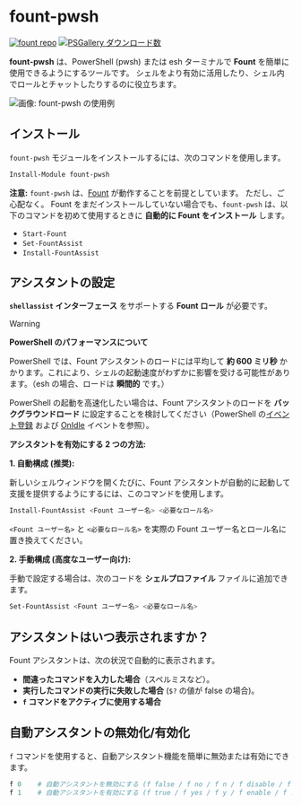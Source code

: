 # fount-pwsh

[![fount repo](https://steve02081504.github.io/fount/badges/fount_repo.svg)](https://github.com/steve02081504/fount)
[![PSGallery ダウンロード数](https://img.shields.io/powershellgallery/dt/fount-pwsh)](https://www.powershellgallery.com/packages/fount-pwsh)

**fount-pwsh** は、PowerShell (pwsh) または esh ターミナルで **Fount** を簡単に使用できるようにするツールです。
シェルをより有効に活用したり、シェル内でロールとチャットしたりするのに役立ちます。

![画像: fount-pwsh の使用例](https://github.com/user-attachments/assets/93afee48-93d4-42c7-a5e0-b7f5c93bdee9)

## インストール

`fount-pwsh` モジュールをインストールするには、次のコマンドを使用します。

```powershell
Install-Module fount-pwsh
```

**注意:** `fount-pwsh` は、[Fount](https://github.com/steve02081504/fount) が動作することを前提としています。
ただし、ご心配なく。
Fount をまだインストールしていない場合でも、`fount-pwsh` は、以下のコマンドを初めて使用するときに **自動的に Fount をインストール** します。

- `Start-Fount`
- `Set-FountAssist`
- `Install-FountAssist`

## アシスタントの設定

**`shellassist` インターフェース** をサポートする **Fount ロール** が必要です。

> [!WARNING]
> **PowerShell のパフォーマンスについて**
>
> PowerShell では、Fount アシスタントのロードには平均して **約 600 ミリ秒** かかります。これにより、シェルの起動速度がわずかに影響を受ける可能性があります。（esh の場合、ロードは **瞬間的** です。）
>
> PowerShell の起動を高速化したい場合は、Fount アシスタントのロードを **バックグラウンドロード** に設定することを検討してください（PowerShell の[イベント登録](https://learn.microsoft.com/powershell/module/microsoft.powershell.utility/register-engineevent?view=powershell-7.5) および [OnIdle](https://learn.microsoft.com/dotnet/api/system.management.automation.psengineevent.onidle?view=powershellsdk-7.4.0) イベントを参照）。

**アシスタントを有効にする 2 つの方法:**

**1. 自動構成 (推奨):**

新しいシェルウィンドウを開くたびに、Fount アシスタントが自動的に起動して支援を提供するようにするには、このコマンドを使用します。

```powershell
Install-FountAssist <Fount ユーザー名> <必要なロール名>
```

`<Fount ユーザー名>` と `<必要なロール名>` を実際の Fount ユーザー名とロール名に置き換えてください。

**2. 手動構成 (高度なユーザー向け):**

手動で設定する場合は、次のコードを **シェルプロファイル** ファイルに追加できます。

```powershell
Set-FountAssist <Fount ユーザー名> <必要なロール名>
```

## アシスタントはいつ表示されますか？

Fount アシスタントは、次の状況で自動的に表示されます。

- **間違ったコマンドを入力した場合**（スペルミスなど）。
- **実行したコマンドの実行に失敗した場合** (`$?` の値が false の場合)。
- **`f` コマンドをアクティブに使用する場合**

## 自動アシスタントの無効化/有効化

`f` コマンドを使用すると、自動アシスタント機能を簡単に無効または有効にできます。

```powershell
f 0    # 自動アシスタントを無効にする (f false / f no / f n / f disable / f unset / f off なども可能)
f 1    # 自動アシスタントを有効にする (f true / f yes / f y / f enable / f set / f on なども可能)
```
